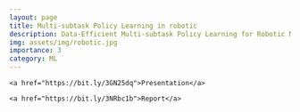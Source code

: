 ```yaml
---
layout: page
title: Multi-subtask Policy Learning in robotic
description: Data-Efficient Multi-subtask Policy Learning for Robotic Manipulation
img: assets/img/robotic.jpg
importance: 3
category: ML
---
```


<div class="caption">

    <a href="https://bit.ly/3GN25dq">Presentation</a>

    <a href="https://bit.ly/3NRbc1b">Report</a>

</div>
